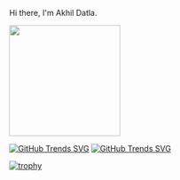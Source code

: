 Hi there, I'm Akhil Datla.

<p>
  <img height="200" src="https://github-readme-stats.vercel.app/api?username=akhil-datla&show_icons=true&hide_border=true&&count_private=true&include_all_commits=true" />
</p>

[![GitHub Trends SVG](https://api.githubtrends.io/user/svg/akhil-datla/langs?include_private=True&loc_metric=changed)](https://githubtrends.io)
[![GitHub Trends SVG](https://api.githubtrends.io/user/svg/akhil-datla/repos?include_private=True&loc_metric=changed)](https://githubtrends.io)

[![trophy](https://github-profile-trophy.vercel.app/?username=akhil-datla)](https://github.com/ryo-ma/github-profile-trophy)
